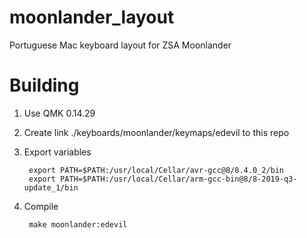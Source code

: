 # moonlander_layout
Portuguese Mac keyboard layout for ZSA Moonlander

# Building

1. Use QMK 0.14.29
1. Create link ./keyboards/moonlander/keymaps/edevil to this repo
1. Export variables

        export PATH=$PATH:/usr/local/Cellar/avr-gcc@8/8.4.0_2/bin
        export PATH=$PATH:/usr/local/Cellar/arm-gcc-bin@8/8-2019-q3-update_1/bin

1. Compile

        make moonlander:edevil
